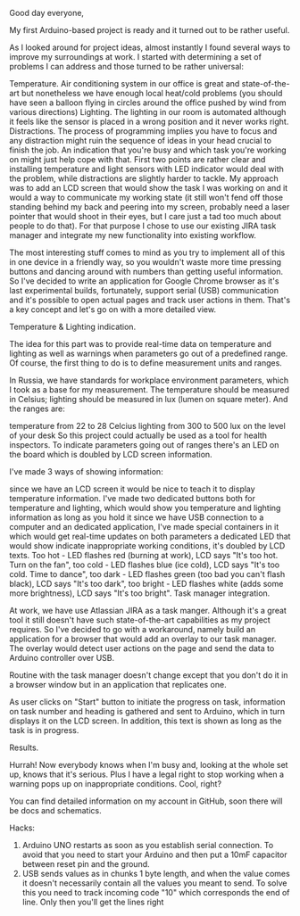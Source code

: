 Good day everyone,

My first Arduino-based project is ready and it turned out to be rather useful.

As I looked around for project ideas, almost instantly I found several ways to improve my surroundings at work. I started with determining a set of problems I can address and those turned to be rather universal:

Temperature. Air conditioning system in our office is great and state-of-the-art but nonetheless we have enough local heat/cold problems (you should have seen a balloon flying in circles around the office pushed by wind from various directions)
Lighting. The lighting in our room is automated although it feels like the sensor is placed in a wrong position and it never works right.
Distractions. The process of programming implies you have to focus and any distraction might ruin the sequence of ideas in your head crucial to finish the job. An indication that you're busy and which task you're working on might just help cope with that.
First two points are rather clear and installing temperature and light sensors with LED indicator would deal with the problem, while distractions are slightly harder to tackle. My approach was to add an LCD screen that would show the task I was working on and it would a way to communicate my working state (it still won't fend off those standing behind my back and peering into my screen, probably need a laser pointer that would shoot in their eyes, but I care just a tad too much about people to do that). For that purpose I chose to use our existing JIRA task manager and integrate my new functionality into existing workflow.

The most interesting stuff comes to mind as you try to implement all of this in one device in a friendly way, so you wouldn't waste more time pressing buttons and dancing around with numbers than getting useful information. So I've decided to write an application for Google Chrome browser as it's last experimental builds, fortunately, support serial (USB) communication and it's possible to open actual pages and track user actions in them. That's a key concept and let's go on with a more detailed view.

Temperature & Lighting indication.

The idea for this part was to provide real-time data on temperature and lighting as well as warnings when parameters go out of a predefined range. Of course, the first thing to do is to define measurement units and ranges.

In Russia, we have standards for workplace environment parameters, which I took as a base for my measurement. The temperature should be measured in Celsius; lighting should be measured in lux (lumen on square meter). And the ranges are:

temperature from 22 to 28 Celcius
lighting from 300 to 500 lux on the level of your desk
So this project could actually be used as a tool for health inspectors. To indicate parameters going out of ranges there's an LED on the board which is doubled by LCD screen information.

I've made 3 ways of showing information:

since we have an LCD screen it would be nice to teach it to display temperature information. I've made two dedicated buttons both for temperature and lighting, which would show you temperature and lighting information as long as you hold it
since we have USB connection to a computer and an dedicated application, I've made special containers in it which would get real-time updates on both parameters
a dedicated LED that would show indicate inappropriate working conditions, it's doubled by LCD texts. Too hot - LED flashes red (burning at work), LCD says "It's too hot. Turn on the fan", too cold - LED flashes blue (ice cold), LCD says "It's too cold. Time to dance", too dark - LED flashes green (too bad you can't flash black), LCD says "It's too dark", too bright - LED flashes white (adds some more brightness), LCD says "It's too bright".
Task manager integration.

At work, we have use Atlassian JIRA as a task manger. Although it's a great tool it still doesn't have such state-of-the-art capabilities as my project requires. So I've decided to go with a workaround, namely build an application for a browser that would add an overlay to our task manager. The overlay would detect user actions on the page and send the data to Arduino controller over USB.

Routine with the task manager doesn't change except that you don't do it in a browser window but in an application that replicates one.

As user clicks on "Start" button to initiate the progress on task, information on task number and heading is gathered and sent to Arduino, which in turn displays it on the LCD screen. In addition, this text is shown as long as the task is in progress.

Results.

Hurrah! Now everybody knows when I'm busy and, looking at the whole set up, knows that it's serious. Plus I have a legal right to stop working when a warning pops up on inappropriate conditions. Cool, right?

You can find detailed information on my account in GitHub, soon there will be docs and schematics.

Hacks:

1. Arduino UNO restarts as soon as you establish serial connection. To avoid that you need to start your Arduino and then put a 10mF capacitor between reset pin and the ground.
2. USB sends values as in chunks 1 byte length, and when the value comes it doesn't necessarily contain all the values you meant to send. To solve this you need to track incoming
 code "10" which corresponds the end of line. Only then you'll get the lines right 